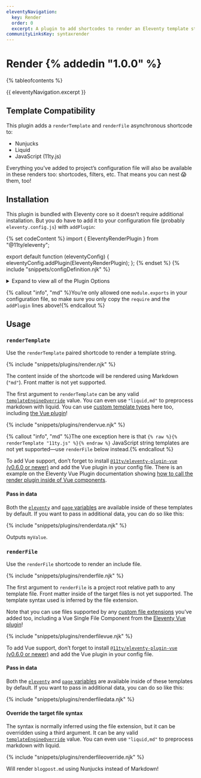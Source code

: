 ```yaml
---
eleventyNavigation:
  key: Render
  order: 0
  excerpt: A plugin to add shortcodes to render an Eleventy template string (or file) inside of another template.
communityLinksKey: syntaxrender
---
```


# Render {% addedin "1.0.0" %}<!-- Beta 7 -->

{% tableofcontents %}

{{ eleventyNavigation.excerpt }}

## Template Compatibility

This plugin adds a `renderTemplate` and `renderFile` asynchronous shortcode to:

- Nunjucks
- Liquid
- JavaScript (11ty.js)

Everything you’ve added to project’s configuration file will also be available in these renders too: shortcodes, filters, etc. That means you can nest 😱 them, too!

## Installation

This plugin is bundled with Eleventy core so it doesn’t require additional installation. But you do have to add it to your configuration file (probably `eleventy.config.js`) with `addPlugin`:

{% set codeContent %}
import { EleventyRenderPlugin } from "@11ty/eleventy";

export default function (eleventyConfig) {
	eleventyConfig.addPlugin(EleventyRenderPlugin);
};
{% endset %}
{% include "snippets/configDefinition.njk" %}

<details>
  <summary>Expand to view all of the Plugin Options</summary>

{% set codeContent %}
import { EleventyRenderPlugin } from "@11ty/eleventy";

export default function (eleventyConfig) {
	eleventyConfig.addPlugin(EleventyRenderPlugin, {
		tagName: "renderTemplate", // Change the renderTemplate shortcode name
		tagNameFile: "renderFile", // Change the renderFile shortcode name

		// Only available in Liquid right now
		accessGlobalData: false,   // Does rendered content has access to the data cascade?
	});
};
{% endset %}
{% include "snippets/configDefinition.njk" %}

</details>

{% callout "info", "md" %}You’re only allowed one `module.exports` in your configuration file, so make sure you only copy the `require` and the `addPlugin` lines above!{% endcallout %}

## Usage

### `renderTemplate`

Use the `renderTemplate` paired shortcode to render a template string.

{% include "snippets/plugins/render.njk" %}

The content inside of the shortcode will be rendered using Markdown (`"md"`). Front matter is not yet supported.

The first argument to `renderTemplate` can be any valid [`templateEngineOverride`](/docs/languages/#templateengineoverride-examples) value. You can even use `"liquid,md"` to preprocess markdown with liquid. You can use [custom template types](/docs/languages/custom/) here too, including [the Vue plugin](https://github.com/11ty/eleventy-plugin-vue)!

{% include "snippets/plugins/rendervue.njk" %}

{% callout "info", "md" %}The one exception here is that `{% raw %}{% renderTemplate "11ty.js" %}{% endraw %}` JavaScript string templates are not yet supported—use `renderFile` below instead.{% endcallout %}

To add Vue support, don’t forget to install [`@11ty/eleventy-plugin-vue` (v0.6.0 or newer)](https://github.com/11ty/eleventy-plugin-vue) and add the Vue plugin in your config file. There is an example on the Eleventy Vue Plugin documentation showing [how to call the render plugin inside of Vue components](https://github.com/11ty/eleventy-plugin-vue#advanced-run-async-things-before-component-render).

#### Pass in data

Both the [`eleventy`](/docs/data-eleventy-supplied/#eleventy-variable) and [`page` variables](/docs/data-eleventy-supplied/#page-variable) are available inside of these templates by default. If you want to pass in additional data, you can do so like this:

{% include "snippets/plugins/renderdata.njk" %}

Outputs `myValue`.

### `renderFile`

Use the `renderFile` shortcode to render an include file.

{% include "snippets/plugins/renderfile.njk" %}

The first argument to `renderFile` is a project root relative path to any template file. Front matter inside of the target files is not yet supported. The template syntax used is inferred by the file extension.

Note that you can use files supported by any [custom file extensions](/docs/languages/custom/) you’ve added too, including a Vue Single File Component from the [Eleventy Vue plugin](https://github.com/11ty/eleventy-plugin-vue)!

{% include "snippets/plugins/renderfilevue.njk" %}

To add Vue support, don’t forget to install [`@11ty/eleventy-plugin-vue` (v0.6.0 or newer)](https://github.com/11ty/eleventy-plugin-vue) and add the Vue plugin in your config file.

#### Pass in data

Both the [`eleventy`](/docs/data-eleventy-supplied/#eleventy-variable) and [`page` variables](/docs/data-eleventy-supplied/#page-variable) are available inside of these templates by default. If you want to pass in additional data, you can do so like this:

{% include "snippets/plugins/renderfiledata.njk" %}

#### Override the target file syntax

The syntax is normally inferred using the file extension, but it can be overridden using a third argument. It can be any valid [`templateEngineOverride`](/docs/languages/#templateengineoverride-examples) value. You can even use `"liquid,md"` to preprocess markdown with liquid.

{% include "snippets/plugins/renderfileoverride.njk" %}

Will render `blogpost.md` using Nunjucks instead of Markdown!
